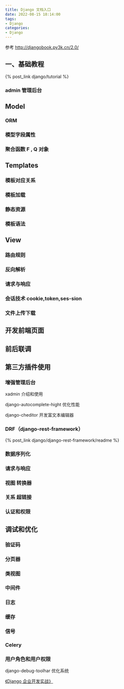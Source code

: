 ```yaml
---
title: Django 文档入口
date: 2022-08-15 18:14:00
tags:
- Django
categories:
- Django
---
```


参考 http://djangobook.py3k.cn/2.0/

## 一、基础教程


{% post_link django/tutorial %}<br>



### admin 管理后台

## Model
### ORM
### 模型字段属性
### 聚合函数 F , Q 对象


## Templates
### 模板对应关系
### 模板加载
### 静态资源
### 模板语法

## View
### 路由规则
### 反向解析
### 请求与响应
### 会话技术 cookie,token,ses-sion
### 文件上传下载



## 开发前端页面

## 前后联调


## 第三方插件使用

### 增强管理后台 


xadmin 介绍和使用

django-autocomplete-hight 优化性能

django-cheditor 开发富文本编辑器



### DRF（django-rest-framework）

{% post_link django/django-rest-framework/readme %}<br>


### 数据序列化
### 请求与响应
### 视图 转换器
### 关系 超链接
### 认证和权限





## 调试和优化


### 验证码
### 分页器
### 类视图
### 中间件
### 日志
### 缓存
### 信号
### Celery
### 用户角色和用户权限 



django-debug-toolhar 优化系统

[《Django 企业开发实战》](http://django-practice-book.com/)
